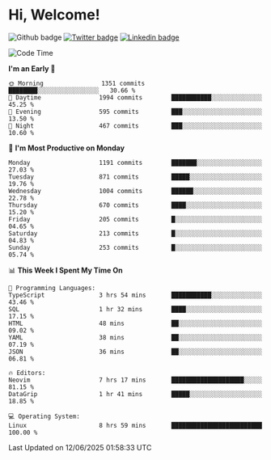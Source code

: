   # Hi, Welcome!
  ![Github badge](https://img.shields.io/github/followers/kraken-afk.svg?style=social&label=Follow&maxAge=2592000)
  [![Twitter badge](https://img.shields.io/badge/-Twitter-00acee?style=flat-square&logo=Twitter&logoColor=white)](https://twitter.com/trshppl)
  [![Linkedin badge](https://img.shields.io/badge/LinkedIn-0077B5?style=flat-square&logo=linkedin&logoColor=white)](https://www.linkedin.com/in/noveanrer)
<!--START_SECTION:waka-->
![Code Time](http://img.shields.io/badge/Code%20Time-1%2C003%20hrs%204%20mins-blue)

**I'm an Early 🐤** 

```text
🌞 Morning                1351 commits        ████████░░░░░░░░░░░░░░░░░   30.66 % 
🌆 Daytime                1994 commits        ███████████░░░░░░░░░░░░░░   45.25 % 
🌃 Evening                595 commits         ███░░░░░░░░░░░░░░░░░░░░░░   13.50 % 
🌙 Night                  467 commits         ███░░░░░░░░░░░░░░░░░░░░░░   10.60 % 
```
📅 **I'm Most Productive on Monday** 

```text
Monday                   1191 commits        ███████░░░░░░░░░░░░░░░░░░   27.03 % 
Tuesday                  871 commits         █████░░░░░░░░░░░░░░░░░░░░   19.76 % 
Wednesday                1004 commits        ██████░░░░░░░░░░░░░░░░░░░   22.78 % 
Thursday                 670 commits         ████░░░░░░░░░░░░░░░░░░░░░   15.20 % 
Friday                   205 commits         █░░░░░░░░░░░░░░░░░░░░░░░░   04.65 % 
Saturday                 213 commits         █░░░░░░░░░░░░░░░░░░░░░░░░   04.83 % 
Sunday                   253 commits         █░░░░░░░░░░░░░░░░░░░░░░░░   05.74 % 
```


📊 **This Week I Spent My Time On** 

```text
💬 Programming Languages: 
TypeScript               3 hrs 54 mins       ███████████░░░░░░░░░░░░░░   43.46 % 
SQL                      1 hr 32 mins        ████░░░░░░░░░░░░░░░░░░░░░   17.15 % 
HTML                     48 mins             ██░░░░░░░░░░░░░░░░░░░░░░░   09.02 % 
YAML                     38 mins             ██░░░░░░░░░░░░░░░░░░░░░░░   07.19 % 
JSON                     36 mins             ██░░░░░░░░░░░░░░░░░░░░░░░   06.81 % 

🔥 Editors: 
Neovim                   7 hrs 17 mins       ████████████████████░░░░░   81.15 % 
DataGrip                 1 hr 41 mins        █████░░░░░░░░░░░░░░░░░░░░   18.85 % 

💻 Operating System: 
Linux                    8 hrs 59 mins       █████████████████████████   100.00 % 
```


 Last Updated on 12/06/2025 01:58:33 UTC
<!--END_SECTION:waka-->